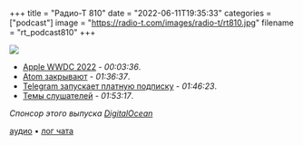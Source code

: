 +++
title = "Радио-Т 810"
date = "2022-06-11T19:35:33"
categories = ["podcast"]
image = "https://radio-t.com/images/radio-t/rt810.jpg"
filename = "rt_podcast810"
+++

![](https://radio-t.com/images/radio-t/rt810.jpg)

- [Apple WWDC 2022](https://www.theverge.com/2022/6/6/23141939/apple-wwdc-2022-biggest-announcements-ios-16-macbook-air-macos-watchos?utm_campaign=theverge) - *00:03:36*.
- [Atom закрывают](https://github.blog/2022-06-08-sunsetting-atom/) - *01:36:37*.
- [Telegram запускает платную подписку](https://techcrunch.com/2022/06/10/telegram-premium/) - *01:46:23*.
- [Темы слушателей](https://radio-t.com/p/2022/06/07/prep-810/) - *01:53:17*.

*Спонсор этого выпуска [DigitalOcean](https://do.co/radiot)*


[аудио](https://cdn.radio-t.com/rt_podcast810.mp3) • [лог чата](https://chat.radio-t.com/logs/radio-t-810.html)
<audio src="https://cdn.radio-t.com/rt_podcast810.mp3" preload="none"></audio>
